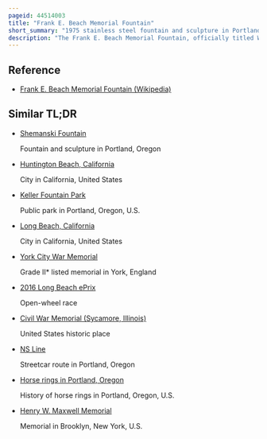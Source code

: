 ```yaml
---
pageid: 44514003
title: "Frank E. Beach Memorial Fountain"
short_summary: "1975 stainless steel fountain and sculpture in Portland, Oregon"
description: "The Frank E. Beach Memorial Fountain, officially titled Water Sculpture, is an abstract 1975 Stainless Steel Fountain and Sculpture by Artist Lee Kelly and architect James Howell, installed in Washington Park's International Rose Test Garden in Portland, Oregon. The memorial commemorates Frank E. Beach, who christened Portland the 'City of Roses' and proposed the Rose Festival. It was ordered by the Beach Family and Cost roughly 15000. The Work was previously administered by the Metropolitan arts Commission and is now Part of the public Art Collection of the City of Portland and multnomah County Courtesy of the regional Arts Culture Council."
---
```


## Reference

- [Frank E. Beach Memorial Fountain (Wikipedia)](https://en.wikipedia.org/?curid=44514003)

## Similar TL;DR

- [Shemanski Fountain](/tldr/en/shemanski-fountain)

  Fountain and sculpture in Portland, Oregon

- [Huntington Beach, California](/tldr/en/huntington-beach-california)

  City in California, United States

- [Keller Fountain Park](/tldr/en/keller-fountain-park)

  Public park in Portland, Oregon, U.S.

- [Long Beach, California](/tldr/en/long-beach-california)

  City in California, United States

- [York City War Memorial](/tldr/en/york-city-war-memorial)

  Grade II\* listed memorial in York, England

- [2016 Long Beach ePrix](/tldr/en/2016-long-beach-eprix)

  Open-wheel race

- [Civil War Memorial (Sycamore, Illinois)](/tldr/en/civil-war-memorial-sycamore-illinois)

  United States historic place

- [NS Line](/tldr/en/ns-line)

  Streetcar route in Portland, Oregon

- [Horse rings in Portland, Oregon](/tldr/en/horse-rings-in-portland-oregon)

  History of horse rings in Portland, Oregon, U.S.

- [Henry W. Maxwell Memorial](/tldr/en/henry-w-maxwell-memorial)

  Memorial in Brooklyn, New York, U.S.
